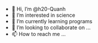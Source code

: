 - 👋 Hi, I’m @h20-Quanh
- 👀 I’m interested in science
- 🌱 I’m currently learning programs
- 💞️ I’m looking to collaborate on ...
- 📫 How to reach me ...

<!---
h20-Quanh/h20-Quanh is a ✨ special ✨ repository because its `README.md` (this file) appears on your GitHub profile.
You can click the Preview link to take a look at your changes.
--->
